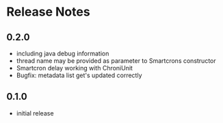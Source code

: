 Release Notes
=====================

0.2.0
-----
- including java debug information
- thread name may be provided as parameter to Smartcrons constructor
- Smartcron delay working with ChroniUnit
- Bugfix: metadata list get's updated correctly

0.1.0
-----
- initial release